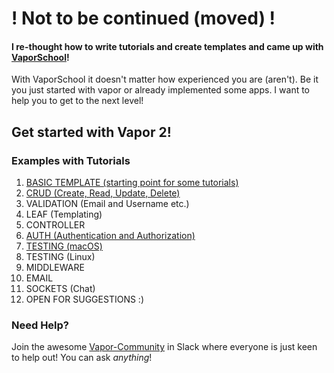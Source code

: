 # ! Not to be continued (moved) !
#### I re-thought how to write tutorials and create templates and came up with <a href="https://github.com/vaporberlin/vaporschool">VaporSchool</a>!
With VaporSchool it doesn't matter how experienced you are (aren't). Be it you just started with vapor or already implemented some apps. I want to help you to get to the next level!

## Get started with Vapor 2!
### Examples with Tutorials

1. [BASIC TEMPLATE (starting point for some tutorials)](Examples/basic-example)
2. [CRUD (Create, Read, Update, Delete)](Examples/crud-example)
3. VALIDATION (Email and Username etc.)
4. LEAF (Templating)
5. CONTROLLER
6. [AUTH (Authentication and Authorization)](Examples/auth-example)
7. [TESTING (macOS)](Examples/test-example)
8. TESTING (Linux)
9. MIDDLEWARE
10. EMAIL
11. SOCKETS (Chat)
12. OPEN FOR SUGGESTIONS :)

### Need Help?
Join the awesome [Vapor-Community](http://vapor.team/) in Slack where everyone is just keen to help out! You can ask <i>anything</i>!
